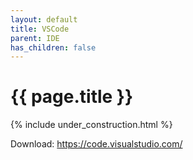 ```yaml
---
layout: default
title: VSCode
parent: IDE
has_children: false
---
```


{{ page.title }}
======================

{% include under_construction.html %}

Download: https://code.visualstudio.com/

<br>

<br>